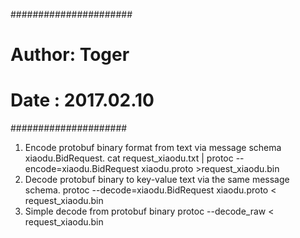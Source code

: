 ######################
# Author: Toger      #
# Date  : 2017.02.10 #
#####################

1. Encode protobuf binary format from text via message schema xiaodu.BidRequest.
   cat  request_xiaodu.txt | protoc --encode=xiaodu.BidRequest xiaodu.proto >request_xiaodu.bin
2. Decode protobuf binary to key-value text via the same message schema.
   protoc --decode=xiaodu.BidRequest xiaodu.proto < request_xiaodu.bin 
3. Simple decode from protobuf binary 
   protoc --decode_raw < request_xiaodu.bin 

